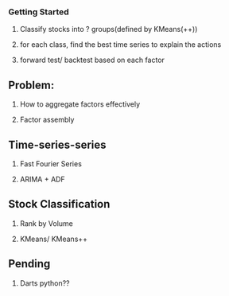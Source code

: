 ### Getting Started

1. Classify stocks into ? groups(defined by KMeans(++))

2. for each class, find the best time series to explain the actions

3. forward test/ backtest based on each factor

## Problem:

1. How to aggregate factors effectively

2. Factor assembly

## Time-series-series

1. Fast Fourier Series

2. ARIMA + ADF

## Stock Classification

1. Rank by Volume

2. KMeans/ KMeans++

## Pending

1. Darts python??